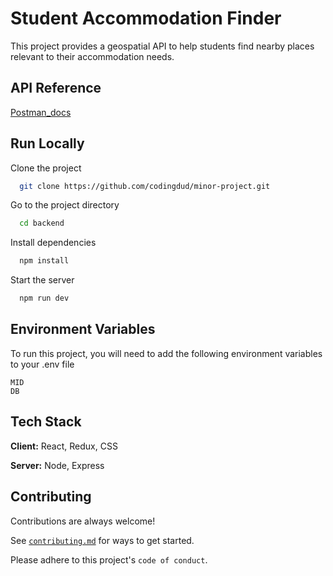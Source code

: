 
# Student Accommodation Finder

This project provides a geospatial API to help students find nearby places relevant to their accommodation needs.

## API Reference
[Postman_docs](https://documenter.getpostman.com/view/25825883/2sA2xh2snu)

## Run Locally

Clone the project

```bash
  git clone https://github.com/codingdud/minor-project.git
```

Go to the project directory

```bash
  cd backend
```

Install dependencies

```bash
  npm install
```

Start the server

```bash
  npm run dev
```


## Environment Variables

To run this project, you will need to add the following environment variables to your .env file

`MID`  
`DB`


## Tech Stack

**Client:** React, Redux, CSS

**Server:** Node, Express


## Contributing

Contributions are always welcome!

See [`contributing.md`](https://github.com/codingdud/minor-project/blob/main/CONTRIBUTING.md) for ways to get started.

Please adhere to this project's `code of conduct`.